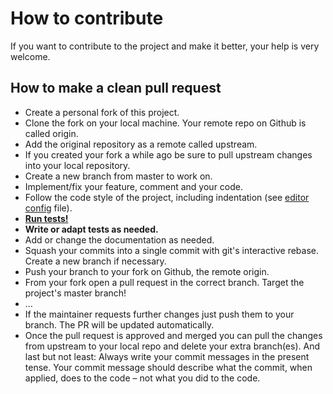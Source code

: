 # How to contribute

If you want to contribute to the project and make it better, your help is very welcome. 

## How to make a clean pull request
- Create a personal fork of this project.
- Clone the fork on your local machine. Your remote repo on Github is called origin.
- Add the original repository as a remote called upstream.
- If you created your fork a while ago be sure to pull upstream changes into your local repository.
- Create a new branch from master to work on.
- Implement/fix your feature, comment and your code.
- Follow the code style of the project, including indentation (see [editor config](.editorconfig) file).
- [__Run tests!__](./microservice.toolkit.core/docs/Testing.md)
- __Write or adapt tests as needed.__
- Add or change the documentation as needed.
- Squash your commits into a single commit with git's interactive rebase. Create a new branch if necessary.
- Push your branch to your fork on Github, the remote origin.
- From your fork open a pull request in the correct branch. Target the project's master branch!
- …
- If the maintainer requests further changes just push them to your branch. The PR will be updated automatically.
- Once the pull request is approved and merged you can pull the changes from upstream to your local repo and delete your extra branch(es).
And last but not least: Always write your commit messages in the present tense. Your commit message should describe what the commit, when applied, does to the code – not what you did to the code.
